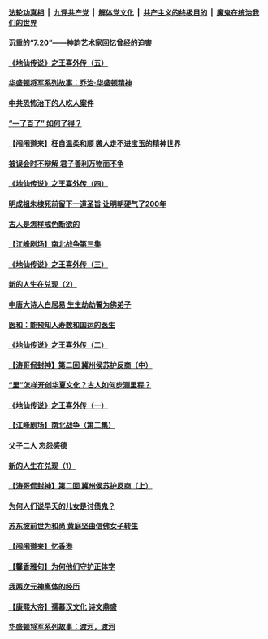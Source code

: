 

####  [法轮功真相](../../../../basic/blob/master/README.md?t=07301102) &nbsp;|&nbsp; [九评共产党](../../../../9ping.md/blob/master/README.md?t=07301102) &nbsp;|&nbsp; [解体党文化](../../../../jtdwh.md/blob/master/README.md?t=07301102)  &nbsp;|&nbsp; [共产主义的终极目的](../../../../gczydzjmd.md/blob/master/README.md?t=07301102) &nbsp;|&nbsp; [魔鬼在统治我们的世界](../../../../mgztzwmdsj.md/blob/master/README.md?t=07301102) 

#### [沉重的“7.20”——神韵艺术家回忆曾经的迫害](../pages/prog647/a102905316.md?t=07301102) 

#### [《地仙传说》之王喜外传（五）](../pages/prog647/a102905310.md?t=07301102) 

#### [华盛顿将军系列故事：乔治·华盛顿精神](../pages/prog647/a102905193.md?t=07301102) 

#### [中共恐怖治下的人吃人案件](../pages/prog647/a102904364.md?t=07301102) 

#### [“一了百了” 如何了得？](../pages/prog647/a102904308.md?t=07301102) 

#### [【闱闱道来】枉自温柔和顺 袭人走不进宝玉的精神世界](../pages/prog647/a102904278.md?t=07301102) 

#### [被误会时不辩解 君子善利万物而不争](../pages/prog647/a102903313.md?t=07301102) 

#### [《地仙传说》之王喜外传（四）](../pages/prog647/a102903307.md?t=07301102) 

#### [明成祖朱棣死前留下一道圣旨 让明朝硬气了200年](../pages/prog647/a102900492.md?t=07301102) 

#### [古人是怎样戒色断欲的](../pages/prog647/a102902814.md?t=07301102) 

#### [【江峰剧场】南北战争第三集](../pages/prog647/a102902721.md?t=07301102) 

#### [《地仙传说》之王喜外传（三）](../pages/prog647/a102902177.md?t=07301102) 

#### [新的人生在兑现（2）](../pages/prog647/a102902168.md?t=07301102) 

#### [中唐大诗人白居易 生生劫劫誓为佛弟子](../pages/prog647/a102901236.md?t=07301102) 

#### [医和：能预知人寿数和国运的医生](../pages/prog647/a102901230.md?t=07301102) 

#### [《地仙传说》之王喜外传（二）](../pages/prog647/a102901224.md?t=07301102) 

#### [【涛哥侃封神】第二回 冀州侯苏护反商（中）](../pages/prog647/a102901013.md?t=07301102) 

#### [“里”怎样开创华夏文化？古人如何步测里程？](../pages/prog647/a102900304.md?t=07301102) 

#### [《地仙传说》之王喜外传（一）](../pages/prog647/a102900294.md?t=07301102) 

#### [【江峰剧场】南北战争（第二集）](../pages/prog647/a102900110.md?t=07301102) 

#### [父子二人 忘怨感德](../pages/prog647/a102899550.md?t=07301102) 

#### [新的人生在兑现（1）](../pages/prog647/a102899531.md?t=07301102) 

#### [【涛哥侃封神】第二回 冀州侯苏护反商（上）](../pages/prog647/a102899429.md?t=07301102) 

#### [为何人们说早夭的儿女是讨债鬼？](../pages/prog647/a102898632.md?t=07301102) 

#### [苏东坡前世为和尚 黄庭坚由信佛女子转生](../pages/prog647/a102898624.md?t=07301102) 

#### [【闱闱道来】忆香港](../pages/prog647/a102898533.md?t=07301102) 

#### [【馨香雅句】为何他们守护正体字](../pages/prog647/a102897749.md?t=07301102) 

#### [我两次元神离体的经历](../pages/prog647/a102897746.md?t=07301102) 

#### [【康熙大帝】孺慕汉文化 诗文鼎盛](../pages/prog647/a102897642.md?t=07301102) 

#### [华盛顿将军系列故事：渡河，渡河](../pages/prog647/a102897198.md?t=07301102) 

